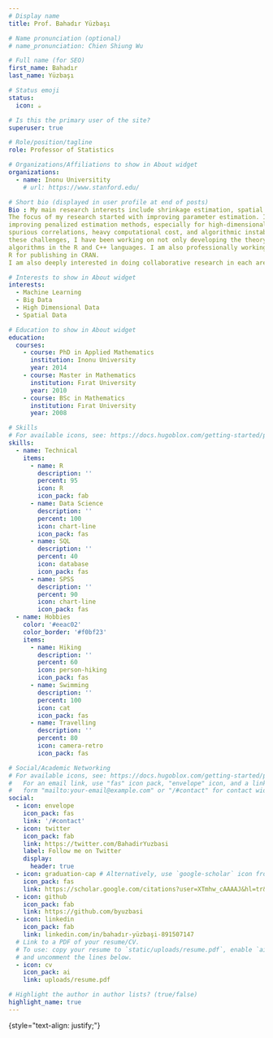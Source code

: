 ```yaml
---
# Display name
title: Prof. Bahadır Yüzbaşı

# Name pronunciation (optional)
# name_pronunciation: Chien Shiung Wu

# Full name (for SEO)
first_name: Bahadır 
last_name: Yüzbaşı

# Status emoji
status:
  icon: ☕️

# Is this the primary user of the site?
superuser: true

# Role/position/tagline
role: Professor of Statistics

# Organizations/Affiliations to show in About widget
organizations:
  - name: Inonu Universitity
    # url: https://www.stanford.edu/

# Short bio (displayed in user profile at end of posts)
Bio : My main research interests include shrinkage estimation, spatial regression, high-dimensional statistics, big data, and machine learning methods.
The focus of my research started with improving parameter estimation. I and my co-authors have published papers related to shrinkage and pretest estimations in linear and partially linear models. We also combined these techniques with some robust estimations. Furthermore, I have been working on
improving penalized estimation methods, especially for high-dimensional problems and Big Data. Such problems can be found in areas like computer science, biometrics,  nance, network security, social media analysis, and industrial applications. High-dimensional data brings not only new opportunities to the understanding of data but also new challenges to data analysis, such as noise accumulation,
spurious correlations, heavy computational cost, and algorithmic instability. In order to tackle
these challenges, I have been working on not only developing the theory but also implementing
algorithms in the R and C++ languages. I am also professionally working on coding my studies in
R for publishing in CRAN.
I am also deeply interested in doing collaborative research in each area rather than just in my main interest.

# Interests to show in About widget
interests:
  - Machine Learning
  - Big Data
  - High Dimensional Data
  - Spatial Data

# Education to show in About widget
education:
  courses:
    - course: PhD in Applied Mathematics
      institution: Inonu University
      year: 2014
    - course: Master in Mathematics
      institution: Fırat University
      year: 2010
    - course: BSc in Mathematics
      institution: Fırat University
      year: 2008

# Skills
# For available icons, see: https://docs.hugoblox.com/getting-started/page-builder/#icons
skills:
  - name: Technical
    items:
      - name: R
        description: ''
        percent: 95
        icon: R
        icon_pack: fab
      - name: Data Science
        description: ''
        percent: 100
        icon: chart-line
        icon_pack: fas
      - name: SQL
        description: ''
        percent: 40
        icon: database
        icon_pack: fas
      - name: SPSS
        description: ''
        percent: 90
        icon: chart-line
        icon_pack: fas
  - name: Hobbies
    color: '#eeac02'
    color_border: '#f0bf23'
    items:
      - name: Hiking
        description: ''
        percent: 60
        icon: person-hiking
        icon_pack: fas
      - name: Swimming
        description: ''
        percent: 100
        icon: cat
        icon_pack: fas
      - name: Travelling
        description: ''
        percent: 80
        icon: camera-retro
        icon_pack: fas

# Social/Academic Networking
# For available icons, see: https://docs.hugoblox.com/getting-started/page-builder/#icons
#   For an email link, use "fas" icon pack, "envelope" icon, and a link in the
#   form "mailto:your-email@example.com" or "/#contact" for contact widget.
social:
  - icon: envelope
    icon_pack: fas
    link: '/#contact'
  - icon: twitter
    icon_pack: fab
    link: https://twitter.com/BahadirYuzbasi
    label: Follow me on Twitter
    display:
      header: true
  - icon: graduation-cap # Alternatively, use `google-scholar` icon from `ai` icon pack
    icon_pack: fas
    link: https://scholar.google.com/citations?user=XTmhw_cAAAAJ&hl=tr&oi=ao
  - icon: github
    icon_pack: fab
    link: https://github.com/byuzbasi
  - icon: linkedin
    icon_pack: fab
    link: linkedin.com/in/bahadır-yüzbaşi-891507147
  # Link to a PDF of your resume/CV.
  # To use: copy your resume to `static/uploads/resume.pdf`, enable `ai` icons in `params.yaml`,
  # and uncomment the lines below.
  - icon: cv
    icon_pack: ai
    link: uploads/resume.pdf

# Highlight the author in author lists? (true/false)
highlight_name: true
---
```


{style="text-align: justify;"}
